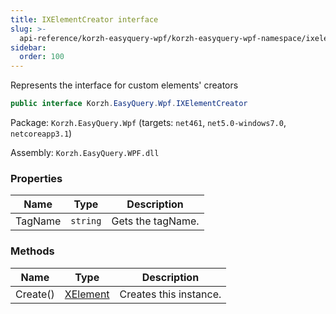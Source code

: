 ```yaml
---
title: IXElementCreator interface
slug: >-
  api-reference/korzh-easyquery-wpf/korzh-easyquery-wpf-namespace/ixelementcreator-interface
sidebar:
  order: 100
---
```


Represents the interface for custom elements' creators
```csharp
public interface Korzh.EasyQuery.Wpf.IXElementCreator

```
Package: `Korzh.EasyQuery.Wpf` (targets: `net461`, `net5.0-windows7.0`, `netcoreapp3.1`)

Assembly: `Korzh.EasyQuery.WPF.dll`

### Properties

| Name | Type | Description | 
| --- | --- | --- | 
| TagName | `string` | Gets the tagName. | 


### Methods

| Name | Type | Description | 
| --- | --- | --- | 
| Create() | [XElement](///easyquery/docs/api-reference/korzh-easyquery-wpf/korzh-easyquery-wpf-namespace/xelement-class) | Creates this instance. |
